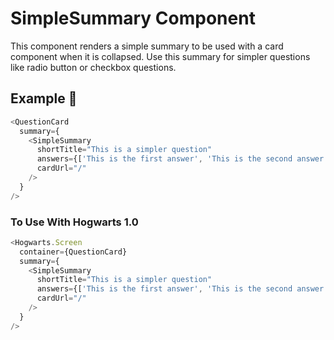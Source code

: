 # SimpleSummary Component

This component renders a simple summary to be used with a card component when it is collapsed. Use this summary for simpler questions like radio button or checkbox questions.

## Example 🚀

```javascript
<QuestionCard
  summary={
    <SimpleSummary
      shortTitle="This is a simpler question"
      answers={['This is the first answer', 'This is the second answer']}
      cardUrl="/"
    />
  }
/>
```

### To Use With Hogwarts 1.0

```javascript
<Hogwarts.Screen
  container={QuestionCard}
  summary={
    <SimpleSummary
      shortTitle="This is a simpler question"
      answers={['This is the first answer', 'This is the second answer']}
      cardUrl="/"
    />
  }
/>
```
